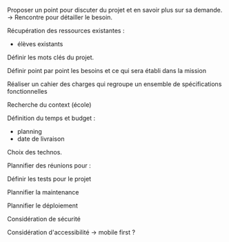 Proposer un point pour discuter du projet et en savoir plus sur sa demande. -> Rencontre pour détailler le besoin. 

Récupération des ressources existantes :
- élèves existants

Définir les mots clés du projet. 

Définir point par point les besoins et ce qui sera établi dans la mission

Réaliser un cahier des charges qui regroupe un ensemble de spécifications fonctionnelles

Recherche du context (école)

Définition du temps et budget : 
- planning
- date de livraison

Choix des technos.

Plannifier des réunions pour : 

Définir les tests pour le projet

Plannifier la maintenance

Plannifier le déploiement

Considération de sécurité

Considération d'accessibilité -> mobile first ? 

